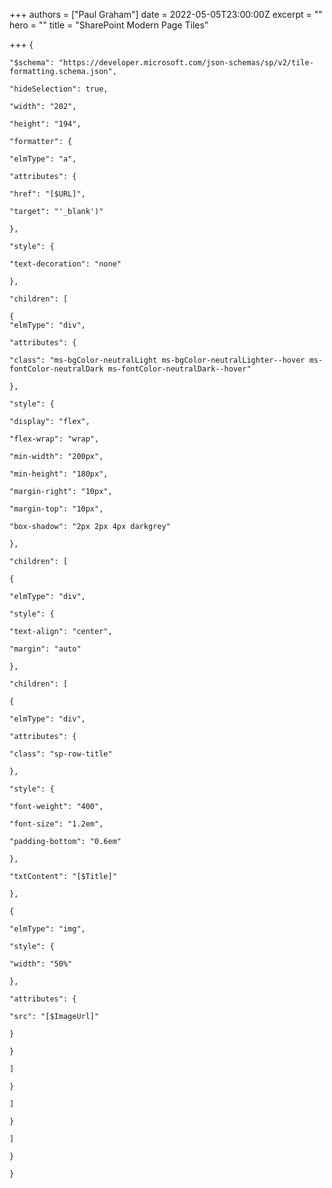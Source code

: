+++
authors = ["Paul Graham"]
date = 2022-05-05T23:00:00Z
excerpt = ""
hero = ""
title = "SharePoint Modern Page Tiles"

+++
    { 
    
    "$schema": "https://developer.microsoft.com/json-schemas/sp/v2/tile-formatting.schema.json", 
    
    "hideSelection": true, 
    
    "width": "202", 
    
    "height": "194", 
    
    "formatter": { 
    
    "elmType": "a", 
    
    "attributes": { 
    
    "href": "[$URL]", 
    
    "target": "'_blank')" 
    
    }, 
    
    "style": { 
    
    "text-decoration": "none" 
    
    }, 
    
    "children": [ 
    
    { 
    "elmType": "div", 
    
    "attributes": { 
    
    "class": "ms-bgColor-neutralLight ms-bgColor-neutralLighter--hover ms-fontColor-neutralDark ms-fontColor-neutralDark--hover" 
    
    }, 
    
    "style": { 
    
    "display": "flex", 
    
    "flex-wrap": "wrap", 
    
    "min-width": "200px", 
    
    "min-height": "180px", 
    
    "margin-right": "10px", 
    
    "margin-top": "10px", 
    
    "box-shadow": "2px 2px 4px darkgrey" 
    
    }, 
    
    "children": [ 
    
    { 
    
    "elmType": "div", 
    
    "style": { 
    
    "text-align": "center", 
    
    "margin": "auto" 
    
    }, 
    
    "children": [ 
    
    { 
    
    "elmType": "div", 
    
    "attributes": { 
    
    "class": "sp-row-title" 
    
    }, 
    
    "style": { 
    
    "font-weight": "400", 
    
    "font-size": "1.2em", 
    
    "padding-bottom": "0.6em" 
    
    }, 
    
    "txtContent": "[$Title]" 
    
    }, 
    
    { 
    
    "elmType": "img", 
    
    "style": { 
    
    "width": "50%" 
    
    }, 
    
    "attributes": { 
    
    "src": "[$ImageUrl]" 
    
    } 
    
    } 
    
    ] 
    
    } 
    
    ] 
    
    } 
    
    ] 
    
    } 
    
    } 
